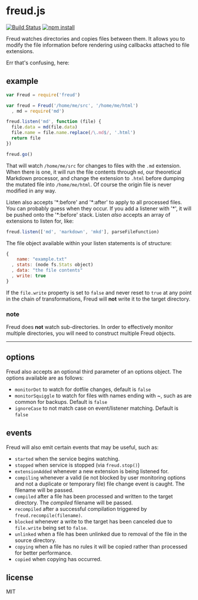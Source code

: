 freud.js
====

[![Build Status](http://img.shields.io/travis/jarofghosts/freud.svg?style=flat)](https://travis-ci.org/jarofghosts/freud)
[![npm install](http://img.shields.io/npm/dm/freud.svg?style=flat)](https://www.npmjs.org/package/freud)

Freud watches directories and copies files between them. It allows you to
modify the file information before rendering using callbacks attached to file
extensions.

Err that's confusing, here:

## example

```js
var Freud = require('freud')

var freud = Freud('/home/me/src', '/home/me/html')
  , md = require('md')

freud.listen('md', function (file) {
  file.data = md(file.data)
  file.name = file.name.replace(/\.md$/, '.html')
  return file
})

freud.go()
```

That will watch `/home/me/src` for changes to files with the `.md` extension.
When there is one, it will run the file contents through `md`, our theoretical
Markdown processor, and change the extension to `.html` before dumping the
mutated file into `/home/me/html`. Of course the origin file is never modified
in any way.

Listen also accepts '\*:before' and '\*:after' to apply to all processed files.
You can probably guess when they occur. If you add a listener with '\*', it
will be pushed onto the '\*:before' stack. Listen *also* accepts an array of
extensions to listen for, like:

```js
freud.listen(['md', 'markdown', 'mkd'], parseFileFunction)
```

The file object available within your listen statements is of structure:

```js
{
    name: "example.txt"
  , stats: (node fs.Stats object)
  , data: "the file contents"
  , write: true
}
```

If the `file.write` property is set to `false` and never reset to `true` at any
point in the chain of transformations, Freud will **not** write it to the
target directory.

### note
Freud does **not** watch sub-directories. In order to effectively monitor
multiple directories, you will need to construct multiple Freud objects.

----

## options

Freud also accepts an optional third parameter of an options object. The
options available are as follows:

+ `monitorDot` to watch for dotfile changes, default is `false`
+ `monitorSquiggle` to watch for files with names ending with ~, such as are
  common for backups. Default is `false`
+ `ignoreCase` to not match case on event/listener matching. Default is `false`

## events

Freud will also emit certain events that may be useful, such as:
+ `started` when the service begins watching.
+ `stopped` when service is stopped (via `freud.stop()`)
+ `extensionAdded` whenever a new extension is being listened for.
+ `compiling` whenever a valid (ie not blocked by user monitoring options and
  not a duplicate or temporary file) file change event is caught. The filename
  will be passed.
+ `compiled` after a file has been processed and written to the target
  directory. The *compiled* filename will be passed.
+ `recompiled` after a successful compilation triggered by
  `freud.recompile(filename)`.
+ `blocked` whenever a write to the target has been canceled due to
  `file.write` being set to `false`.
+ `unlinked` when a file has been unlinked due to removal of the file in the
  source directory.
+ `copying` when a file has no rules it will be copied rather than processed
  for better performance.
+ `copied` when copying has occurred.

## license

MIT
